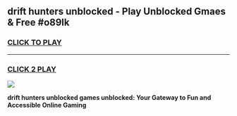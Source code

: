 
## drift hunters unblocked - Play Unblocked Gmaes & Free #o89lk
<h3>
<a href="https://premium.freeplayer.one?title=drift_hunters_unblocked&ref=03M">CLICK TO PLAY</a></h3>
<hr>

<h3>
<a href="https://premium.freeplayer.one?title=drift_hunters_unblocked&ref=03M">CLICK 2 PLAY</a>
  
</h3>

<a href="https://premium.freeplayer.one?title=drift_hunters_unblocked&ref=03M"><img src="https://clearcache.store/games.png"></a>


**drift hunters unblocked games unblocked: Your Gateway to Fun and Accessible Online Gaming**
